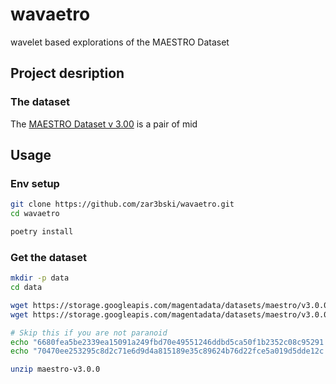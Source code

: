 # wavaetro
wavelet based explorations of the MAESTRO Dataset


## Project desription

### The dataset

The [MAESTRO Dataset v 3.00](https://magenta.tensorflow.org/datasets/maestro#v300) is a pair of mid


## Usage

### Env setup

```bash
git clone https://github.com/zar3bski/wavaetro.git
cd wavaetro

poetry install
```

### Get the dataset

```bash
mkdir -p data
cd data

wget https://storage.googleapis.com/magentadata/datasets/maestro/v3.0.0/maestro-v3.0.0.zip
wget https://storage.googleapis.com/magentadata/datasets/maestro/v3.0.0/maestro-v3.0.0-midi.zip

# Skip this if you are not paranoid
echo "6680fea5be2339ea15091a249fbd70e49551246ddbd5ca50f1b2352c08c95291  maestro-v3.0.0.zip" | sha256sum --check
echo "70470ee253295c8d2c71e6d9d4a815189e35c89624b76d22fce5a019d5dde12c  maestro-v3.0.0-midi.zip" | sha256sum --check

unzip maestro-v3.0.0
```